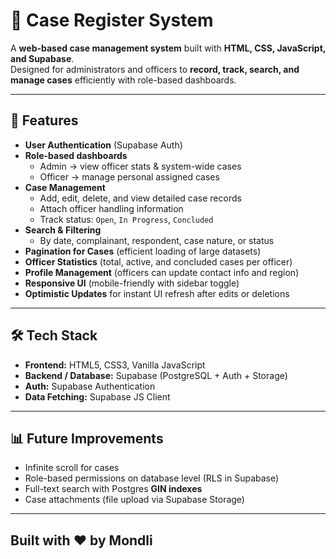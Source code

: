 # 📂 Case Register System  

A **web-based case management system** built with **HTML, CSS, JavaScript, and Supabase**.  
Designed for administrators and officers to **record, track, search, and manage cases** efficiently with role-based dashboards.  

---

## 🚀 Features
- **User Authentication** (Supabase Auth)
- **Role-based dashboards**  
  - Admin → view officer stats & system-wide cases  
  - Officer → manage personal assigned cases  
- **Case Management**  
  - Add, edit, delete, and view detailed case records  
  - Attach officer handling information  
  - Track status: `Open`, `In Progress`, `Concluded`
- **Search & Filtering**  
  - By date, complainant, respondent, case nature, or status  
- **Pagination for Cases** (efficient loading of large datasets)
- **Officer Statistics** (total, active, and concluded cases per officer)
- **Profile Management** (officers can update contact info and region)
- **Responsive UI** (mobile-friendly with sidebar toggle)
- **Optimistic Updates** for instant UI refresh after edits or deletions  

---

## 🛠️ Tech Stack
- **Frontend:** HTML5, CSS3, Vanilla JavaScript  
- **Backend / Database:** Supabase (PostgreSQL + Auth + Storage)  
- **Auth:** Supabase Authentication  
- **Data Fetching:** Supabase JS Client  

---

## 📊 Future Improvements
- Infinite scroll for cases
- Role-based permissions on database level (RLS in Supabase)
- Full-text search with Postgres **GIN indexes**
- Case attachments (file upload via Supabase Storage)  

---

## Built with ❤️ by Mondli
